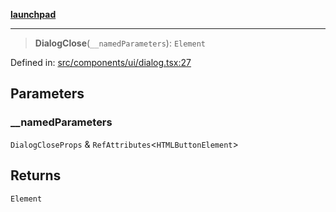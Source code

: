 [**launchpad**](index.md)

***

> **DialogClose**(`__namedParameters`): `Element`

Defined in: [src/components/ui/dialog.tsx:27](https://github.com/victorbratov/launchpad/blob/d14315d3bd6634bc1c0e4507f8ad0551e9221cbc/src/components/ui/dialog.tsx#L27)

## Parameters

### \_\_namedParameters

`DialogCloseProps` & `RefAttributes`\<`HTMLButtonElement`\>

## Returns

`Element`
